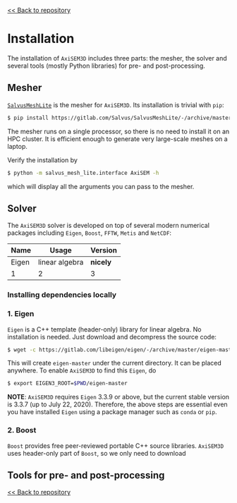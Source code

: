 [<< Back to repository](https://github.com/kuangdai/AxiSEM-3D)


# Installation

The installation of `AxiSEM3D` includes three parts: the mesher, the solver and several tools (mostly Python libraries) for pre- and post-processing. 


## Mesher

[`SalvusMeshLite`](https://gitlab.com/Salvus/SalvusMeshLite) is the mesher for `AxiSEM3D`. Its installation is trivial with `pip`: 

```bash
$ pip install https://gitlab.com/Salvus/SalvusMeshLite/-/archive/master/SalvusMeshLite-master.zip
```

The mesher runs on a single processor, so there is no need to install it on an HPC cluster. It is efficient enough to generate very large-scale meshes on a laptop.

Verify the installation by

```bash
$ python -m salvus_mesh_lite.interface AxiSEM -h
```

which will display all the arguments you can pass to the mesher. 


## Solver

The `AxiSEM3D` solver is developed on top of several modern numerical packages including `Eigen`, `Boost`,  `FFTW`, `Metis` and `NetCDF`:


Name|Usage|Version
--- | --- | ---
Eigen | linear algebra | **nicely**
1 | 2 | 3


### Installing dependencies locally



### 1. Eigen

`Eigen` is a C++ template (header-only) library for linear algebra. No installation is needed. Just download and decompress the source code:

```bash
$ wget -c https://gitlab.com/libeigen/eigen/-/archive/master/eigen-master.tar.gz -O - | tar -xz
``` 

This will create `eigen-master` under the current directory. It can be placed anywhere. To enable `AxiSEM3D` to find this `Eigen`, do

```bash
$ export EIGEN3_ROOT=$PWD/eigen-master
``` 

<strong>NOTE</strong>: `AxiSEM3D` requires `Eigen` 3.3.9 or above, but the current stable version is 3.3.7 (up to July 22, 2020). Therefore, the above steps are essential even you have installed `Eigen` using a package manager such as `conda` or `pip`. 


### 2. Boost
`Boost` provides free peer-reviewed portable C++ source libraries. `AxiSEM3D` uses header-only part of `Boost`, so we only need to download  




## Tools for pre- and post-processing




[<< Back to repository](https://github.com/kuangdai/AxiSEM-3D)
<!--stackedit_data:
eyJoaXN0b3J5IjpbMzYzMDM3OTQxLC0xMzI3MDI2MjUwLC0xMz
gxOTc0MzY4LDQ2Njg3MDY4MiwtMTY0NzA3ODkwOSwtMTM4Mzc3
MDIwNiwtMTc0OTA1ODUwNSwxMzcxODg4NTgsLTMzMjc5NDg2Ny
wtMTczNzU4NTE5NSwtNTI4OTM1OTYxLDExMDcwNjg2NjAsLTIx
MDA0NzE2NDcsLTIxNjMyMTIzOCwyMjMwMDI3ODVdfQ==
-->